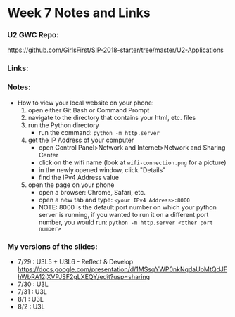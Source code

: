 # Week 7 Notes and Links

### U2 GWC Repo:
https://github.com/GirlsFirst/SIP-2018-starter/tree/master/U2-Applications

### Links:

### Notes:
- How to view your local website on your phone:
	1. open either Git Bash or Command Prompt
	2. navigate to the directory that contains your html, etc. files
	3. run the Python directory
		- run the command: `python -m http.server`
	4. get the IP Address of your computer
		- open Control Panel>Network and Internet>Network and Sharing Center
		- click on the wifi name (look at `wifi-connection.png` for a picture)
		- in the newly opened window, click "Details"
		- find the IPv4 Address value
	5. open the page on your phone
		- open a browser: Chrome, Safari, etc.
		- open a new tab and type: `<your IPv4 Address>:8000`
		- NOTE: 8000 is the default port number on which your python server is running, if you wanted to run it on a different port number, you would run: `python -m http.server <other port number>`

### My versions of the slides:
- 7/29 : U3L5 + U3L6 - Reflect & Develop
		https://docs.google.com/presentation/d/1MSsqYWP0nkNqdaUoMtQdJFhWbRA12jXVPJSF2gLXEQY/edit?usp=sharing
- 7/30 : U3L
- 7/31 : U3L
- 8/1 : U3L
- 8/2 : U3L
